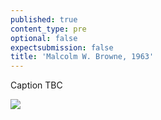 ```yaml
---
published: true
content_type: pre
optional: false
expectsubmission: false
title: 'Malcolm W. Browne, 1963'
---
```

Caption TBC

<img src="https://talkingpictures.connectedacademy.io/course/content/media/large/week6-example4.jpg" data-4c="989102ee-de6f-0bdf-0961-de10dd34364a">
<script type="text/json" data-4c-meta="989102ee-de6f-0bdf-0961-de10dd34364a">
{"context":[{"credit":"Malcolm Wilde Browne","src":"https://www.ap.org/explore/the-burning-monk/assets/img/3_ThePhotograph_slideshow_9.jpg"},{"credit":"Malcolm Wilde Browne","src":"https://www.ap.org/explore/the-burning-monk/assets/img/3_ThePhotograph_slideshow_10.jpg"},{"credit":"Malcolm Wilde Browne","src":"https://www.ap.org/explore/the-burning-monk/assets/img/3_ThePhotograph_slideshow_11.jpg"}],"links":[{"title":"The Burning Monk","url":"http://100photos.time.com/photos/malcolm-browne-burning-monk"},{"title":"Malcolm Browne: The Story Behind The Burning Monk","url":"http://time.com/3791176/malcolm-browne-the-story-behind-the-burning-monk/"}],"backStory":{"text":"The self-immolation of Thich Quang Duc occurred during the Buddhist crisis in Vietnam, the civilian upheaval against the predominantly Catholic government of President Ngo Dinh Diem, which was supported by the United States. Although the Buddhists constituted a majority of the Vietnamese, Catholics enjoyed special privileges under Diem’s regime. These privileges were resented by the Buddhists, who began establishing religious and secular organizations to create and activate more political and social awareness. The crisis was precipitated by the shootings of nine unarmed civilians on 8 May 1963 in Hue during a demonstration. Following this incident, street demonstrations by Buddhist monks and nuns demanding political reform and religious freedom became frequent and were violently suppressed by the government. President Kennedy later commented, “No news picture in history has generated so much emotion around the world as that one.” Browne’s photo forced people to question the U.S.’s association with ­Diem’s government, and soon resulted in the Administration’s decision not to interfere with a coup that November.","author":"Malcolm Browne","publication":"World Press Photo","publicationUrl":"https://www.worldpressphoto.org/collection/photo/1963/world-press-photo-year/malcolm-w-browne","date":"11/6/1963"},"creativeCommons":{"credit":"Malcolm W. Browne","year":"1963","copyright":"All rights reserved","codeOfEthics":"Photojournalist","description":"Saigon, Vietnam Buddhist monk Thich Quang Duc sets himself ablaze to protest the South Vietnamese government’s persecution of Buddhists."}}
</script>
